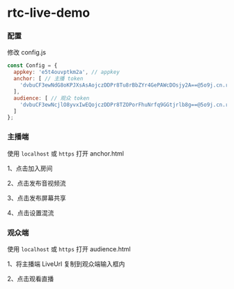 # rtc-live-demo

### 配置

修改 config.js

```js
const Config = {
  appkey: 'e5t4ouvptkm2a', // appkey
  anchor: [ // 主播 token
    'dvbuCF3ewNdG8oKPJXsAsAojczDDPr8Tu8rBbZYr4GePAWcDOsjy2A==@5o9j.cn.rongnav.com;5o9j.cn.rongcfg.com'
  ],
  audience: [ // 观众 token
    'dvbuCF3ewNcjlO8yvxIwEQojczDDPr8TZOPorFhuNrfq9GGtjrlb8g==@5o9j.cn.rongnav.com;5o9j.cn.rongcfg.com'
  ]
};
```

### 主播端

使用 `localhost` 或 `https` 打开 anchor.html

1、点击加入房间

2、点击发布音视频流

3、点击发布屏幕共享

4、点击设置混流

### 观众端

使用 `localhost` 或 `https` 打开 audience.html

1、将主播端 LiveUrl 复制到观众端输入框内

2、点击观看直播